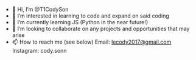 - 👋 Hi, I’m @T1CodySon
- 👀 I’m interested in learning to code and expand on said coding
- 🌱 I’m currently learning JS (Python in the near future!)
- 💞️ I’m looking to collaborate on any projects and opportunities that may arise
- 📫 How to reach me (see below)
Email: lecody2017@gmail.com
Instagram: cody.sonn

<!---
T1CodySon/T1CodySon is a ✨ special ✨ repository because its `README.md` (this file) appears on your GitHub profile.
You can click the Preview link to take a look at your changes.
--->
